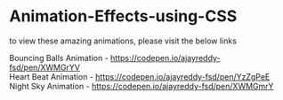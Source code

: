 # Animation-Effects-using-CSS
to view these amazing animations, please visit the below links

Bouncing Balls Animation - https://codepen.io/ajayreddy-fsd/pen/XWMGrYV  
Heart Beat Animation - https://codepen.io/ajayreddy-fsd/pen/YzZgPeE  
Night Sky Animation - https://codepen.io/ajayreddy-fsd/pen/XWMGmrY  

